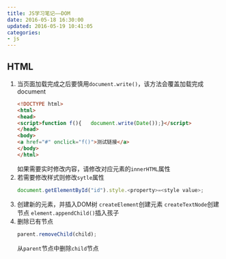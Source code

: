 ```yaml
---
title: JS学习笔记——DOM
date: 2016-05-18 16:30:00
updated: 2016-05-19 10:41:05
categories:
- js
---
```

## HTML
1. 当页面加载完成之后要慎用`document.write()`，该方法会覆盖加载完成document
    ```html
    <!DOCTYPE html>
    <html>
    <head>
    <script>function f(){   document.write(Date());}</script>
    </head>
    <body>
    <a href="#" onclick="f()">测试链接</a>
    </body>
    </html>
    ```
   如果需要实时修改内容，请修改对应元素的`innerHTML`属性
2. 若需要修改样式则修改`sytle`属性
    ```javascript
    document.getElementById("id").style.<property>=<style value>;
    ```
3. 创建新的元素，并插入DOM树
    `createElement`创建元素
    `createTextNode`创建节点
    `element.appendChild()`插入孩子
4. 删除已有节点
    ```javascript
    parent.removeChild(child);
    ```
    从`parent`节点中删除`child`节点